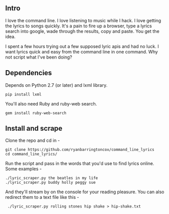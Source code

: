## Intro

I love the command line.  I love listening to music while I hack.  I love getting the lyrics to songs quickly.  It's a pain to fire up a browser, type a lyrics search into google, wade through the results, copy and paste.  You get the idea.

I spent a few hours trying out a few supposed lyric apis and had no luck.  I want lyrics quick and easy from the command line in one command.  Why not script what I've been doing?

## Dependencies

Depends on Python 2.7 (or later) and lxml library.

    pip install lxml

You'll also need Ruby and ruby-web search.

    gem install ruby-web-search

## Install and scrape 

Clone the repo and cd in -

    git clone https://github.com/ryanbarringtoncox/command_line_lyrics
    cd command_line_lyrics/

Run the script and pass in the words that you'd use to find lyrics online.  Some examples -

    ./lyric_scraper.py the beatles in my life 
    ./lyric_scraper.py buddy holly peggy sue 

And they'll stream by on the console for your reading pleasure.  You can also redirect them to a text file like this -

     ./lyric_scraper.py rolling stones hip shake > hip-shake.txt

